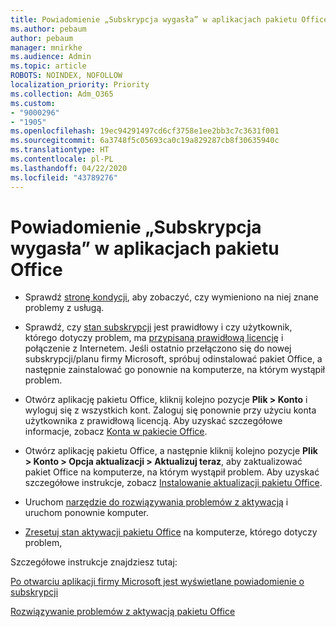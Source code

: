 ```yaml
---
title: Powiadomienie „Subskrypcja wygasła” w aplikacjach pakietu Office
ms.author: pebaum
author: pebaum
manager: mnirkhe
ms.audience: Admin
ms.topic: article
ROBOTS: NOINDEX, NOFOLLOW
localization_priority: Priority
ms.collection: Adm_O365
ms.custom:
- "9000296"
- "1905"
ms.openlocfilehash: 19ec94291497cd6cf3758e1ee2bb3c7c3631f001
ms.sourcegitcommit: 6a3748f5c05693ca0c19a829287cb8f30635940c
ms.translationtype: HT
ms.contentlocale: pl-PL
ms.lasthandoff: 04/22/2020
ms.locfileid: "43789276"
---
```

# <a name="subscription-expired-notice-in-office-apps"></a>Powiadomienie „Subskrypcja wygasła” w aplikacjach pakietu Office

- Sprawdź [stronę kondycji](https://docs.microsoft.com/office365/enterprise/view-service-health), aby zobaczyć, czy wymieniono na niej znane problemy z usługą.

- Sprawdź, czy [stan subskrypcji](https://support.office.com/article/unlicensed-product-and-activation-errors-in-office-0d23d3c0-c19c-4b2f-9845-5344fedc4380#bkmk_checksubscription) jest prawidłowy i czy użytkownik, którego dotyczy problem, ma [przypisaną prawidłową licencję](https://support.office.com/article/997596B5-4173-4627-B915-36ABAC6786DC?wt.mc_id=Alchemy_ClientDIA) i połączenie z Internetem. Jeśli ostatnio przełączono się do nowej subskrypcji/planu firmy Microsoft, spróbuj odinstalować pakiet Office, a następnie zainstalować go ponownie na komputerze, na którym wystąpił problem.

- Otwórz aplikację pakietu Office, kliknij kolejno pozycje **Plik > Konto** i wyloguj się z wszystkich kont. Zaloguj się ponownie przy użyciu konta użytkownika z prawidłową licencją. Aby uzyskać szczegółowe informacje, zobacz [Konta w pakiecie Office](https://support.office.com/article/accounts-in-office-628ea040-f265-49de-b986-be09c3ebf8a9).

- Otwórz aplikację pakietu Office, a następnie kliknij kolejno pozycje **Plik > Konto > Opcja aktualizacji > Aktualizuj teraz**, aby zaktualizować pakiet Office na komputerze, na którym wystąpił problem. Aby uzyskać szczegółowe instrukcje, zobacz [Instalowanie aktualizacji pakietu Office](https://support.office.com/article/install-office-updates-2ab296f3-7f03-43a2-8e50-46de917611c5).

- Uruchom [narzędzie do rozwiązywania problemów z aktywacją](https://aka.ms/SARA-OfficeActivation-Alchemy) i uruchom ponownie komputer.

- [Zresetuj stan aktywacji pakietu Office](https://techcommunity.microsoft.com/t5/Office-365-ProPlus/Reset-Office-365-ProPlus-activation-state/td-p/331632) na komputerze, którego dotyczy problem,

Szczegółowe instrukcje znajdziesz tutaj: 

[Po otwarciu aplikacji firmy Microsoft jest wyświetlane powiadomienie o subskrypcji](https://support.office.com/article/a-subscription-notice-appears-when-i-open-an-office-365-application-4cabe32c-f594-4c0e-9191-3d3ade10cceb)

[Rozwiązywanie problemów z aktywacją pakietu Office](https://support.office.com/article/unlicensed-product-and-activation-errors-in-office-0d23d3c0-c19c-4b2f-9845-5344fedc4380)

